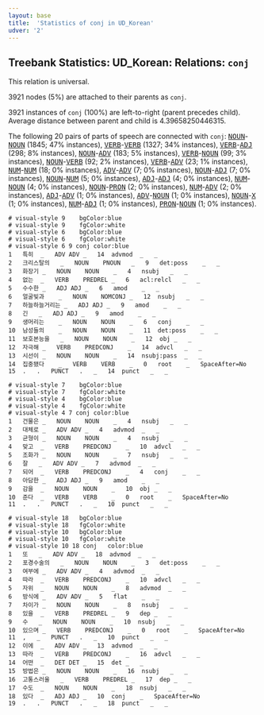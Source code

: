 ```yaml
---
layout: base
title:  'Statistics of conj in UD_Korean'
udver: '2'
---
```


## Treebank Statistics: UD_Korean: Relations: `conj`

This relation is universal.

3921 nodes (5%) are attached to their parents as `conj`.

3921 instances of `conj` (100%) are left-to-right (parent precedes child).
Average distance between parent and child is 4.39658250446315.

The following 20 pairs of parts of speech are connected with `conj`: <tt><a href="ko-pos-NOUN.html">NOUN</a></tt>-<tt><a href="ko-pos-NOUN.html">NOUN</a></tt> (1845; 47% instances), <tt><a href="ko-pos-VERB.html">VERB</a></tt>-<tt><a href="ko-pos-VERB.html">VERB</a></tt> (1327; 34% instances), <tt><a href="ko-pos-VERB.html">VERB</a></tt>-<tt><a href="ko-pos-ADJ.html">ADJ</a></tt> (298; 8% instances), <tt><a href="ko-pos-NOUN.html">NOUN</a></tt>-<tt><a href="ko-pos-ADV.html">ADV</a></tt> (183; 5% instances), <tt><a href="ko-pos-VERB.html">VERB</a></tt>-<tt><a href="ko-pos-NOUN.html">NOUN</a></tt> (99; 3% instances), <tt><a href="ko-pos-NOUN.html">NOUN</a></tt>-<tt><a href="ko-pos-VERB.html">VERB</a></tt> (92; 2% instances), <tt><a href="ko-pos-VERB.html">VERB</a></tt>-<tt><a href="ko-pos-ADV.html">ADV</a></tt> (23; 1% instances), <tt><a href="ko-pos-NUM.html">NUM</a></tt>-<tt><a href="ko-pos-NUM.html">NUM</a></tt> (18; 0% instances), <tt><a href="ko-pos-ADV.html">ADV</a></tt>-<tt><a href="ko-pos-ADV.html">ADV</a></tt> (7; 0% instances), <tt><a href="ko-pos-NOUN.html">NOUN</a></tt>-<tt><a href="ko-pos-ADJ.html">ADJ</a></tt> (7; 0% instances), <tt><a href="ko-pos-NOUN.html">NOUN</a></tt>-<tt><a href="ko-pos-NUM.html">NUM</a></tt> (5; 0% instances), <tt><a href="ko-pos-ADJ.html">ADJ</a></tt>-<tt><a href="ko-pos-ADJ.html">ADJ</a></tt> (4; 0% instances), <tt><a href="ko-pos-NUM.html">NUM</a></tt>-<tt><a href="ko-pos-NOUN.html">NOUN</a></tt> (4; 0% instances), <tt><a href="ko-pos-NOUN.html">NOUN</a></tt>-<tt><a href="ko-pos-PRON.html">PRON</a></tt> (2; 0% instances), <tt><a href="ko-pos-NUM.html">NUM</a></tt>-<tt><a href="ko-pos-ADV.html">ADV</a></tt> (2; 0% instances), <tt><a href="ko-pos-ADJ.html">ADJ</a></tt>-<tt><a href="ko-pos-ADV.html">ADV</a></tt> (1; 0% instances), <tt><a href="ko-pos-ADV.html">ADV</a></tt>-<tt><a href="ko-pos-NOUN.html">NOUN</a></tt> (1; 0% instances), <tt><a href="ko-pos-NOUN.html">NOUN</a></tt>-<tt><a href="ko-pos-X.html">X</a></tt> (1; 0% instances), <tt><a href="ko-pos-NUM.html">NUM</a></tt>-<tt><a href="ko-pos-ADJ.html">ADJ</a></tt> (1; 0% instances), <tt><a href="ko-pos-PRON.html">PRON</a></tt>-<tt><a href="ko-pos-NOUN.html">NOUN</a></tt> (1; 0% instances).


~~~ conllu
# visual-style 9	bgColor:blue
# visual-style 9	fgColor:white
# visual-style 6	bgColor:blue
# visual-style 6	fgColor:white
# visual-style 6 9 conj	color:blue
1	특히	_	ADV	ADV	_	14	advmod	_	_
2	크리스탈의	_	NOUN	PNOUN	_	9	det:poss	_	_
3	화장기	_	NOUN	NOUN	_	4	nsubj	_	_
4	없는	_	VERB	PREDREL	_	6	acl:relcl	_	_
5	수수한	_	ADJ	ADJ	_	6	amod	_	_
6	얼굴빛과	_	NOUN	NOMCONJ	_	12	nsubj	_	_
7	하늘하늘거리는	_	ADJ	ADJ	_	9	amod	_	_
8	긴	_	ADJ	ADJ	_	9	amod	_	_
9	생머리는	_	NOUN	NOUN	_	6	conj	_	_
10	남성들의	_	NOUN	NOUN	_	11	det:poss	_	_
11	보호본능을	_	NOUN	NOUN	_	12	obj	_	_
12	자극해	_	VERB	PREDCONJ	_	14	advcl	_	_
13	시선이	_	NOUN	NOUN	_	14	nsubj:pass	_	_
14	집중됐다	_	VERB	VERB	_	0	root	_	SpaceAfter=No
15	.	.	PUNCT	.	_	14	punct	_	_

~~~


~~~ conllu
# visual-style 7	bgColor:blue
# visual-style 7	fgColor:white
# visual-style 4	bgColor:blue
# visual-style 4	fgColor:white
# visual-style 4 7 conj	color:blue
1	건물은	_	NOUN	NOUN	_	4	nsubj	_	_
2	대체로	_	ADV	ADV	_	4	advmod	_	_
3	균형이	_	NOUN	NOUN	_	4	nsubj	_	_
4	맞고	_	VERB	PREDCONJ	_	10	advcl	_	_
5	조화가	_	NOUN	NOUN	_	7	nsubj	_	_
6	잘	_	ADV	ADV	_	7	advmod	_	_
7	되어	_	VERB	PREDCONJ	_	4	conj	_	_
8	아담한	_	ADJ	ADJ	_	9	amod	_	_
9	감을	_	NOUN	NOUN	_	10	obj	_	_
10	준다	_	VERB	VERB	_	0	root	_	SpaceAfter=No
11	.	.	PUNCT	.	_	10	punct	_	_

~~~


~~~ conllu
# visual-style 18	bgColor:blue
# visual-style 18	fgColor:white
# visual-style 10	bgColor:blue
# visual-style 10	fgColor:white
# visual-style 10 18 conj	color:blue
1	또	_	ADV	ADV	_	18	advmod	_	_
2	포경수술의	_	NOUN	NOUN	_	3	det:poss	_	_
3	여부에	_	ADV	ADV	_	4	advmod	_	_
4	따라	_	VERB	PREDCONJ	_	10	advcl	_	_
5	자위	_	NOUN	NOUN	_	8	advmod	_	_
6	방식에	_	ADV	ADV	_	5	flat	_	_
7	차이가	_	NOUN	NOUN	_	8	nsubj	_	_
8	있을	_	VERB	PREDREL	_	9	dep	_	_
9	수	_	NOUN	NOUN	_	10	nsubj	_	_
10	있으며	_	VERB	PREDCONJ	_	0	root	_	SpaceAfter=No
11	,	_	PUNCT	.	_	10	punct	_	_
12	이에	_	ADV	ADV	_	13	advmod	_	_
13	따라	_	VERB	PREDCONJ	_	16	advcl	_	_
14	어떤	_	DET	DET	_	15	det	_	_
15	방법은	_	NOUN	NOUN	_	16	nsubj	_	_
16	고통스러울	_	VERB	PREDREL	_	17	dep	_	_
17	수도	_	NOUN	NOUN	_	18	nsubj	_	_
18	있다	_	ADJ	ADJ	_	10	conj	_	SpaceAfter=No
19	.	.	PUNCT	.	_	18	punct	_	_

~~~


